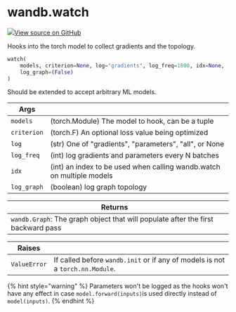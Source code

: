 # wandb.watch

[![](https://www.tensorflow.org/images/GitHub-Mark-32px.png)View source on GitHub](https://www.github.com/wandb/client/tree/v0.12.7/wandb/sdk/wandb\_watch.py#L17-L104)

Hooks into the torch model to collect gradients and the topology.

```python
watch(
    models, criterion=None, log="gradients", log_freq=1000, idx=None,
    log_graph=(False)
)
```

Should be extended to accept arbitrary ML models.

| Args        |                                                                       |
| ----------- | --------------------------------------------------------------------- |
| `models`    | (torch.Module) The model to hook, can be a tuple                      |
| `criterion` | (torch.F) An optional loss value being optimized                      |
| `log`       | (str) One of "gradients", "parameters", "all", or None                |
| `log_freq`  | (int) log gradients and parameters every N batches                    |
| `idx`       | (int) an index to be used when calling wandb.watch on multiple models |
| `log_graph` | (boolean) log graph topology                                          |

| Returns                                                                          |   |
| -------------------------------------------------------------------------------- | - |
| `wandb.Graph`: The graph object that will populate after the first backward pass |   |



| Raises       |                                                                               |
| ------------ | ----------------------------------------------------------------------------- |
| `ValueError` | If called before `wandb.init` or if any of models is not a `torch.nn.Module`. |

{% hint style="warning" %}
Parameters won't be logged as the hooks won't have any effect in case  `model.forward(inputs)`is used directly instead of `model(inputs)`.
{% endhint %}
